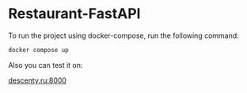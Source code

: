 Restaurant-FastAPI
==========
To run the project using docker-compose, run the following command:
```bash
docker compose up
```
Also you can test it on:

[descenty.ru:8000](http://descenty.ru:8000)